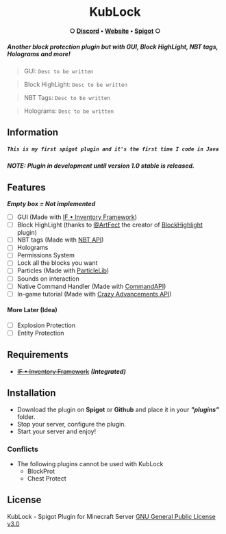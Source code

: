 
<h1 align="center">KubLock</a></h1><p align="center"><b>○ <a href="https://discord.io/dawbee">Discord</a> • <a href="https://dev.dawbee.fr/kublock">Website</a> • <a href="#">Spigot</a> ○</b></h5>


##### Another block protection plugin but with GUI, Block HighLight, NBT tags, Holograms and more!
>   GUI: `Desc to be written`

>   Block HighLight: `Desc to be written`

>   NBT Tags: `Desc to be written`

>   Holograms: `Desc to be written`

## Information
##### *`This is my first spigot plugin and it's the first time I code in Java`*

##### NOTE: Plugin in development until version 1.0 stable is released.

## Features
***Empty box = Not implemented***

 - [ ] GUI (Made with [IF • Inventory Framework](https://www.spigotmc.org/resources/if-inventory-framework.57216/))
 - [ ] Block HighLight (thanks to [@ArtFect](https://www.spigotmc.org/members/286670/) the creator of [BlockHighlight](https://www.spigotmc.org/resources/blockhighlight.91087/) plugin)
 - [ ] NBT tags (Made with [NBT API](https://www.spigotmc.org/resources/nbt-api.7939/))
 - [ ] Holograms
 - [ ] Permissions System
 - [ ] Lock all the blocks you want
 - [ ] Particles (Made with [ParticleLib](https://www.spigotmc.org/resources/%E2%9C%A8-particlelib-%E2%9C%A8-1-8-1-17-%E2%9C%A8-colored-textured-and-more-%E2%9C%A8.89848/))
 - [ ] Sounds on interaction
 - [ ] Native Command Handler (Made with [CommandAPI](https://www.spigotmc.org/resources/api-commandapi-1-16-5-1-17-1.62353/))
 - [ ] In-game tutorial (Made with [Crazy Advancements API](https://www.spigotmc.org/resources/crazy-advancements-api.51741/))

#### More Later (Idea)

 - [ ] Explosion Protection
 - [ ] Entity Protection

## Requirements

- [~~IF • Inventory Framework~~](https://www.spigotmc.org/resources/if-inventory-framework.57216/) ***(Integrated)***


## Installation
- Download the plugin on **Spigot** or **Github** and place it in your ***"plugins"*** folder.
- Stop your server, configure the plugin. 
- Start your server and enjoy!

### Conflicts
* The following plugins cannot be used with KubLock
    - BlockProt
    - Chest Protect

## License

KubLock - Spigot Plugin for Minecraft Server
[GNU General Public License v3.0](https://github.com/Edrow-6/KubLock/blob/develop/LICENSE.md)

